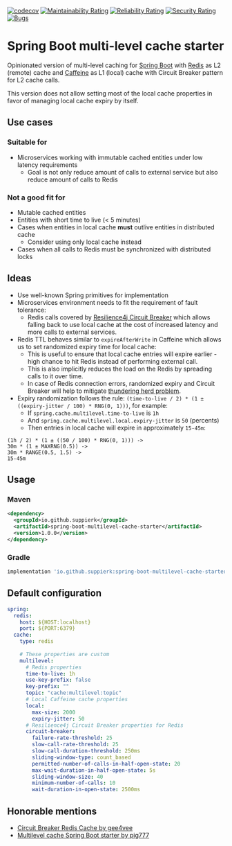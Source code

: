 [![codecov](https://codecov.io/gh/SuppieRK/spring-boot-multilevel-cache-starter/branch/master/graph/badge.svg?token=ABBXFLFW6O)](https://codecov.io/gh/SuppieRK/spring-boot-multilevel-cache-starter)
[![Maintainability Rating](https://sonarcloud.io/api/project_badges/measure?project=SuppieRK_spring-boot-multilevel-cache-starter&metric=sqale_rating)](https://sonarcloud.io/dashboard?id=SuppieRK_spring-boot-multilevel-cache-starter)
[![Reliability Rating](https://sonarcloud.io/api/project_badges/measure?project=SuppieRK_spring-boot-multilevel-cache-starter&metric=reliability_rating)](https://sonarcloud.io/dashboard?id=SuppieRK_spring-boot-multilevel-cache-starter)
[![Security Rating](https://sonarcloud.io/api/project_badges/measure?project=SuppieRK_spring-boot-multilevel-cache-starter&metric=security_rating)](https://sonarcloud.io/dashboard?id=SuppieRK_spring-boot-multilevel-cache-starter)
[![Bugs](https://sonarcloud.io/api/project_badges/measure?project=SuppieRK_spring-boot-multilevel-cache-starter&metric=bugs)](https://sonarcloud.io/dashboard?id=SuppieRK_spring-boot-multilevel-cache-starter)

# Spring Boot multi-level cache starter

Opinionated version of multi-level caching for [Spring Boot](https://spring.io/projects/spring-boot) with [Redis](https://redis.io/) as L2 (remote) cache and [Caffeine](https://github.com/ben-manes/caffeine) as L1 (local) cache with Circuit Breaker pattern for L2 cache calls.

This version does not allow setting most of the local cache properties in favor of managing local cache expiry by itself.

## Use cases

### Suitable for
- Microservices working with immutable cached entities under low latency requirements
  - Goal is not only reduce amount of calls to external service but also reduce amount of calls to Redis

### Not a good fit for
- Mutable cached entities
- Entities with short time to live (< 5 minutes)
- Cases when entities in local cache **must** outlive entities in distributed cache
  - Consider using only local cache instead
- Cases when all calls to Redis must be synchronized with distributed locks

## Ideas

- Use well-known Spring primitives for implementation
- Microservices environment needs to fit the requirement of fault tolerance:
  - Redis calls covered by [Resilience4j Circuit Breaker](https://resilience4j.readme.io/docs/circuitbreaker) which allows falling back to use local cache at the cost of increased latency and more calls to external services.
- Redis TTL behaves similar to `expireAfterWrite` in Caffeine which allows us to set randomized expiry time for local cache:
  - This is useful to ensure that local cache entries will expire earlier - high chance to hit Redis instead of performing external call.
  - This is also implicitly reduces the load on the Redis by spreading calls to it over time.
  - In case of Redis connection errors, randomized expiry and Circuit Breaker will help to mitigate [thundering herd problem](https://en.wikipedia.org/wiki/Thundering_herd_problem).
- Expiry randomization follows the rule: `(time-to-live / 2) * (1 ± ((expiry-jitter / 100) * RNG(0, 1)))`, for example:
  - If `spring.cache.multilevel.time-to-live` is `1h`
  - And `spring.cache.multilevel.local.expiry-jitter` is `50` (percents)
  - Then entries in local cache will expire in approximately `15-45m`:
```
(1h / 2) * (1 ± ((50 / 100) * RNG(0, 1))) ->
30m * (1 ± MAXRNG(0.5)) ->
30m * RANGE(0.5, 1.5) ->
15-45m
```

## Usage
### Maven
```xml
<dependency>
  <groupId>io.github.suppierk</groupId>
  <artifactId>spring-boot-multilevel-cache-starter</artifactId>
  <version>1.0.0</version>
</dependency>
```

### Gradle
```groovy
implementation 'io.github.suppierk:spring-boot-multilevel-cache-starter:1.0.0'
```

## Default configuration

```yaml
spring:
  redis:
    host: ${HOST:localhost}
    port: ${PORT:6379}
  cache:
    type: redis
    
    # These properties are custom
    multilevel:
      # Redis properties
      time-to-live: 1h
      use-key-prefix: false
      key-prefix: ""
      topic: "cache:multilevel:topic"
      # Local Caffeine cache properties
      local:
        max-size: 2000
        expiry-jitter: 50
      # Resilience4j Circuit Breaker properties for Redis
      circuit-breaker:
        failure-rate-threshold: 25
        slow-call-rate-threshold: 25
        slow-call-duration-threshold: 250ms
        sliding-window-type: count_based
        permitted-number-of-calls-in-half-open-state: 20
        max-wait-duration-in-half-open-state: 5s
        sliding-window-size: 40
        minimum-number-of-calls: 10
        wait-duration-in-open-state: 2500ms
```

## Honorable mentions

- [Circuit Breaker Redis Cache by gee4vee](https://github.com/gee4vee/circuit-breaker-redis-cache)
- [Multilevel cache Spring Boot starter by pig777](https://github.com/pig-mesh/multilevel-cache-spring-boot-starter)